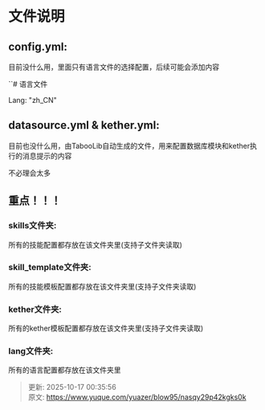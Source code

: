 # 文件说明

## config.yml:
目前没什么用，里面只有语言文件的选择配置，后续可能会添加内容

``# 语言文件

Lang: "zh_CN"



## datasource.yml & kether.yml:
目前也没什么用，由TabooLib自动生成的文件，用来配置数据库模块和kether执行的消息提示的内容

不必理会太多



## 重点！！！
### skills文件夹:
所有的技能配置都存放在该文件夹里(支持子文件夹读取)

### skill_template文件夹:
所有的技能模板配置都存放在该文件夹里(支持子文件夹读取)

### kether文件夹:
所有的kether模板配置都存放在该文件夹里(支持子文件夹读取)

### lang文件夹:
所有的语言配置都存放在该文件夹里





> 更新: 2025-10-17 00:35:56  
> 原文: <https://www.yuque.com/yuazer/blow95/nasqy29p42kgks0k>